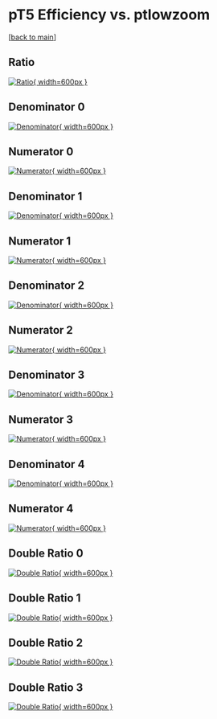 # pT5 Efficiency vs. ptlowzoom

[[back to main](./)]



## Ratio

[![Ratio](../mtv/var/pT5_vtr_0_1_eff_ptlowzoom.png){ width=600px }](../mtv/var/pT5_vtr_0_1_eff_ptlowzoom.pdf)

## Denominator 0

[![Denominator](../mtv/den/pT5_vtr_0_1_eff_ptlowzoom_den0.png){ width=600px }](../mtv/den/pT5_vtr_0_1_eff_ptlowzoom_den0.pdf)

## Numerator 0

[![Numerator](../mtv/num/pT5_vtr_0_1_eff_ptlowzoom_num0.png){ width=600px }](../mtv/num/pT5_vtr_0_1_eff_ptlowzoom_num0.pdf)

## Denominator 1

[![Denominator](../mtv/den/pT5_vtr_0_1_eff_ptlowzoom_den1.png){ width=600px }](../mtv/den/pT5_vtr_0_1_eff_ptlowzoom_den1.pdf)

## Numerator 1

[![Numerator](../mtv/num/pT5_vtr_0_1_eff_ptlowzoom_num1.png){ width=600px }](../mtv/num/pT5_vtr_0_1_eff_ptlowzoom_num1.pdf)

## Denominator 2

[![Denominator](../mtv/den/pT5_vtr_0_1_eff_ptlowzoom_den2.png){ width=600px }](../mtv/den/pT5_vtr_0_1_eff_ptlowzoom_den2.pdf)

## Numerator 2

[![Numerator](../mtv/num/pT5_vtr_0_1_eff_ptlowzoom_num2.png){ width=600px }](../mtv/num/pT5_vtr_0_1_eff_ptlowzoom_num2.pdf)

## Denominator 3

[![Denominator](../mtv/den/pT5_vtr_0_1_eff_ptlowzoom_den3.png){ width=600px }](../mtv/den/pT5_vtr_0_1_eff_ptlowzoom_den3.pdf)

## Numerator 3

[![Numerator](../mtv/num/pT5_vtr_0_1_eff_ptlowzoom_num3.png){ width=600px }](../mtv/num/pT5_vtr_0_1_eff_ptlowzoom_num3.pdf)

## Denominator 4

[![Denominator](../mtv/den/pT5_vtr_0_1_eff_ptlowzoom_den4.png){ width=600px }](../mtv/den/pT5_vtr_0_1_eff_ptlowzoom_den4.pdf)

## Numerator 4

[![Numerator](../mtv/num/pT5_vtr_0_1_eff_ptlowzoom_num4.png){ width=600px }](../mtv/num/pT5_vtr_0_1_eff_ptlowzoom_num4.pdf)

## Double Ratio 0

[![Double Ratio](../mtv/ratio/pT5_vtr_0_1_eff_ptlowzoom_ratio0.png){ width=600px }](../mtv/ratio/pT5_vtr_0_1_eff_ptlowzoom_ratio0.pdf)

## Double Ratio 1

[![Double Ratio](../mtv/ratio/pT5_vtr_0_1_eff_ptlowzoom_ratio1.png){ width=600px }](../mtv/ratio/pT5_vtr_0_1_eff_ptlowzoom_ratio1.pdf)

## Double Ratio 2

[![Double Ratio](../mtv/ratio/pT5_vtr_0_1_eff_ptlowzoom_ratio2.png){ width=600px }](../mtv/ratio/pT5_vtr_0_1_eff_ptlowzoom_ratio2.pdf)

## Double Ratio 3

[![Double Ratio](../mtv/ratio/pT5_vtr_0_1_eff_ptlowzoom_ratio3.png){ width=600px }](../mtv/ratio/pT5_vtr_0_1_eff_ptlowzoom_ratio3.pdf)

